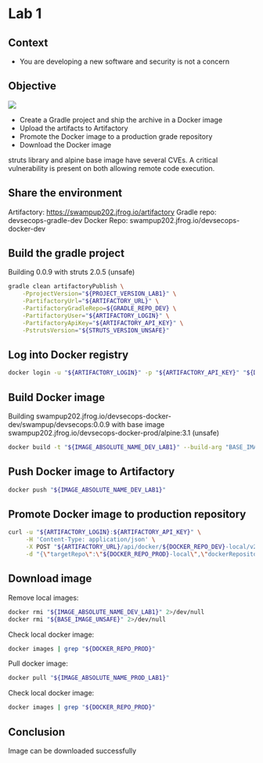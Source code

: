 # Lab 1

## Context

- You are developing a new software and security is not a concern

## Objective

![](images/lab1.png)

- Create a Gradle project and ship the archive in a Docker image
- Upload the artifacts to Artifactory
- Promote the Docker image to a production grade repository
- Download the Docker image

struts library and alpine base image have several CVEs.
A critical vulnerability is present on both allowing remote code execution.

## Share the environment

Artifactory: https://swampup202.jfrog.io/artifactory
Gradle repo: devsecops-gradle-dev
Docker Repo: swampup202.jfrog.io/devsecops-docker-dev

## Build the gradle project

Building 0.0.9 with struts 2.0.5 (unsafe)

```bash
gradle clean artifactoryPublish \
    -PprojectVersion="${PROJECT_VERSION_LAB1}" \
    -PartifactoryUrl="${ARTIFACTORY_URL}" \
    -PartifactoryGradleRepo=${GRADLE_REPO_DEV} \
    -PartifactoryUser="${ARTIFACTORY_LOGIN}" \
    -PartifactoryApiKey="${ARTIFACTORY_API_KEY}" \
    -PstrutsVersion="${STRUTS_VERSION_UNSAFE}"
```

## Log into Docker registry

```bash
docker login -u "${ARTIFACTORY_LOGIN}" -p "${ARTIFACTORY_API_KEY}" "${DOCKER_REGISTRY_DEV}"
```

## Build Docker image

Building swampup202.jfrog.io/devsecops-docker-dev/swampup/devsecops:0.0.9 with base image swampup202.jfrog.io/devsecops-docker-prod/alpine:3.1 (unsafe)

```bash
docker build -t "${IMAGE_ABSOLUTE_NAME_DEV_LAB1}" --build-arg "BASE_IMAGE=${BASE_IMAGE_UNSAFE}" .
```

## Push Docker image to Artifactory

```bash
docker push "${IMAGE_ABSOLUTE_NAME_DEV_LAB1}"
```

## Promote Docker image to production repository

```bash
curl -u "${ARTIFACTORY_LOGIN}:${ARTIFACTORY_API_KEY}" \
     -H 'Content-Type: application/json' \
     -X POST "${ARTIFACTORY_URL}/api/docker/${DOCKER_REPO_DEV}-local/v2/promote" \
     -d "{\"targetRepo\":\"${DOCKER_REPO_PROD}-local\",\"dockerRepository\":\"${IMAGE_NAME}\"}"
```

## Download image

Remove local images:
```bash
docker rmi "${IMAGE_ABSOLUTE_NAME_DEV_LAB1}" 2>/dev/null
docker rmi "${BASE_IMAGE_UNSAFE}" 2>/dev/null
```

Check local docker image:
```bash
docker images | grep "${DOCKER_REPO_PROD}"
```

Pull docker image:
```bash
docker pull "${IMAGE_ABSOLUTE_NAME_PROD_LAB1}"
```

Check local docker image:
```bash
docker images | grep "${DOCKER_REPO_PROD}"
```

## Conclusion

Image can be downloaded successfully
